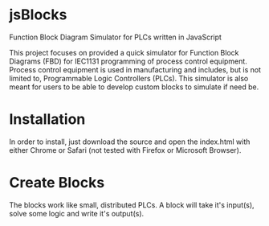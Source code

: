 # jsBlocks
Function Block Diagram Simulator for PLCs written in JavaScript

This project focuses on provided a quick simulator for Function Block Diagrams (FBD) for 
IEC1131 programming of process control equipment. Process control equipment is used in 
manufacturing and includes, but is not limited to, Programmable Logic Controllers (PLCs).
This simulator is also meant for users to be able to develop custom blocks to simulate if
need be. 

# Installation
In order to install, just download the source and open the index.html with either 
Chrome or Safari (not tested with Firefox or Microsoft Browser).

# Create Blocks
The blocks work like small, distributed PLCs. A block will take it's input(s), solve some logic
and write it's output(s).
